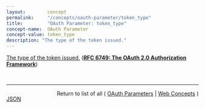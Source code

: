 ```yaml
---
layout:        concept
permalink:     "/concepts/oauth-parameter/token_type"
title:         "OAuth Parameter: token_type"
concept-name:  OAuth Parameter
concept-value: token_type
description: "The type of the token issued."
---
```


[The type of the token issued.](https://datatracker.ietf.org/doc/html/rfc6749#section-4.2.2 "Read documentation for OAuth Parameter &#34;token_type&#34;") (**[RFC 6749: The OAuth 2.0 Authorization Framework](/specs/IETF/RFC/6749 "The OAuth 2.0 authorization framework enables a third-party application to obtain limited access to an HTTP service, either on behalf of a resource owner by orchestrating an approval interaction between the resource owner and the HTTP service, or by allowing the third-party application to obtain access on its own behalf. This specification replaces and obsoletes the OAuth 1.0 protocol described in RFC 5849.")**)

<br/>
<hr/>

<p style="float : left"><a href="./token_type.json" title="JSON representing this particular Web Concept value">JSON</a></p>
<p style="text-align: right">Return to list of all ( <a href="../oauth-parameter/">OAuth Parameters</a> | <a href="../">Web Concepts</a> )</p>
